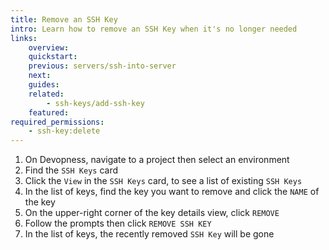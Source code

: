 ```yaml
---
title: Remove an SSH Key
intro: Learn how to remove an SSH Key when it's no longer needed
links:
    overview:
    quickstart:
    previous: servers/ssh-into-server
    next:
    guides:
    related:
        - ssh-keys/add-ssh-key
    featured:
required_permissions:
    - ssh-key:delete
---
```


1. On Devopness, navigate to a project then select an environment
1. Find the `SSH Keys` card
1. Click the `View` in the `SSH Keys` card, to see a list of existing `SSH Keys`
1. In the list of keys, find the key you want to remove and click the `NAME` of the key
1. On the upper-right corner of the key details view, click `REMOVE`
1. Follow the prompts then click `REMOVE SSH KEY`
1. In the list of keys, the recently removed `SSH Key` will be gone

